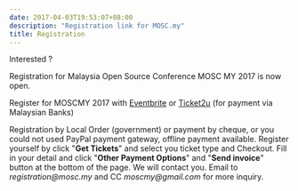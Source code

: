 ```yaml
---
date: 2017-04-03T19:53:07+08:00
description: "Registration link for MOSC.my"
title: Registration
---
```


Interested ?

Registration for Malaysia Open Source Conference MOSC MY 2017 is now open.

Register for MOSCMY 2017 with [Eventbrite](https://moscmy2017.eventbrite.com/) or [Ticket2u](https://www.ticket2u.com.my/event/9353/malaysia-open-source-conference-2017) (for payment via Malaysian Banks)

Registration by Local Order (government) or payment by cheque, or you could not used PayPal payment gateway, offline payment available. Register yourself by click "**Get Tickets**" and select you ticket type and Checkout. Fill in your detail and click "**Other Payment Options**" and "**Send invoice**" button at the bottom of the page. We will contact you. Email to _registration@mosc.my_ and CC _moscmy@gmail.com_ for more inquiry.